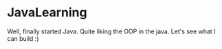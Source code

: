 # JavaLearning

Well, finally started Java. Quite liking the OOP in the java.
Let's see what I can build :)